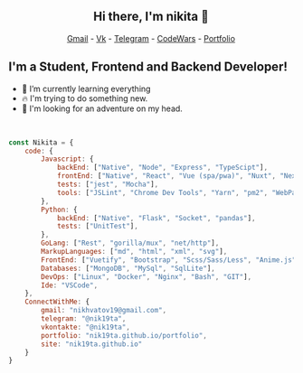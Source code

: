 <h2 align="center">Hi there, I'm nikita 👋</h2>

<p align="center">
  <a href="mailto:nikhvatov19@gmail.com">Gmail</a> -
  <a href="https://vk.com/nik19ta">Vk</a> -
  <a href="https://t.me/nik19ta">Telegram</a>  - 
  <a href="https://www.codewars.com/users/nik19ta">CodeWars</a>  - 
  <a href="nik19ta.github.io/portfolio">Portfolio</a>
</p>

## I'm a Student, Frontend and Backend Developer!

- 🌱 I’m currently learning everything 
- 🔥 I'm trying to do something new. 
- 🤯 I'm looking for an adventure on my head.


<br />

```js
const Nikita = {
    code: {
        Javascript: {
            backEnd: ["Native", "Node", "Express", "TypeScipt"],
            frontEnd: ["Native", "React", "Vue (spa/pwa)", "Nuxt", "Next", "React Native", "nunchucks"],
            tests: ["jest", "Mocha"],
            tools: ["JSLint", "Chrome Dev Tools", "Yarn", "pm2", "WebPack"]
        },
        Python: {
            backEnd: ["Native", "Flask", "Socket", "pandas"],
            tests: ["UnitTest"],
        },
        GoLang: ["Rest", "gorilla/mux", "net/http"],
        MarkupLanguages: ["md", "html", "xml", "svg"],
        FrontEnd: ["Vuetify", "Bootstrap", "Scss/Sass/Less", "Anime.js", "Animate.css"],
        Databases: ["MongoDB", "MySql", "SqlLite"],
        DevOps: ["Linux", "Docker", "Nginx", "Bash", "GIT"],
        Ide: "VSCode",
    },
    ConnectWithMe: {
        gmail: "nikhvatov19@gmail.com",
        telegram: "@nik19ta",
        vkontakte: "@nik19ta",
        portfolio: "nik19ta.github.io/portfolio",
        site: "nik19ta.github.io"
    }
}
```
